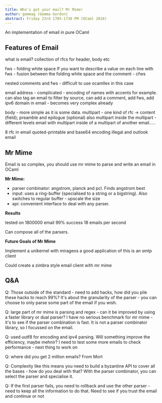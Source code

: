 ```yaml
---
title: Who's got your mail? Mr Mime!
author: gemmag (Gemma Gordon)
abstract: Friday 23rd 1705-1730 PM (OCaml 2016)
---
```


An implementation of email in pure OCaml

## Features of Email
what is email?
collection of rfcs for header, body etc

fws - folding white space
If you want to describe a value on each line with fws - fusion between the folding white space and the comment - cfws

nested comments and fws - difficult to use ocamllex in this case

email address - complicated - encoding of names with accents for example. can also tag an email to filter by source, can add a comment, add fws, add ipv6 domain in email - becomes very complex already

body - more simple as it is some data.
multipart - one kind of rfc -> content (field); preamble and epilogue (optional)
also multipart inside the multipart - different levels
email with multipart inside of a multipart of another email.....

8 rfc in email
quoted-printable and base64 encoding
illegal and outlook email

## Mr Mime

Email is so complex, you should use mr mime to parse and write an email in OCaml

**Mr Mime:**

- parser combinator: angstrom, planck and pcl. Finds angstrom best
- input: uses a ring-buffer (specialised to a string or a bigstring). Also switches to regular buffer - upscale the size
- api: convenient interface to deal with any parser.

**Results**

tested on 1800000 email
99% success
18 emails per second

Can compose all of the parsers.

**Future Goals of Mr Mime**

Implement a unikernel with mirageos
a good application of this is an smtp client

Could create a zimbra style email client with mr mime

## Q&A

Q: Those outside of the standard - need to add hacks, how did you pile these hacks to reach 99%? It's about the granularity of the parser - you can choose to only parse some part of the email if you wish.

Q: large part of mr mime is parsing and regex - can it be improved by using a faster library or dual parser? I have no serious benchmark for mr mime - it's to see if the parser combination is fast. It is not a parser combinator library, so I focussed on the email.

Q: used uutf8 for encoding and ipv4 parsing. Will something improve the efficiency, maybe mehnir? I need to test some more emails to check performance - next thing to work on

Q: where did you get 2 million emails? From Mort

Q: Complexity like this means you need to build a byzantine API to cover all the bases - how do you deal with that? With the parser combinator, you can select the parser and specialise it.

Q: If the first parser fails, you need to rollback and use the other parser - need to keep all the information to do that. Need to see if you trust the email and continue or not
